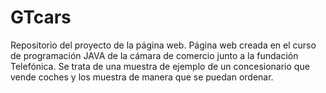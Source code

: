 # GTcars
Repositorio del proyecto de la página web.
Página web creada en el curso de programación JAVA de la cámara de comercio junto a la fundación Telefónica. 
Se trata de una muestra de ejemplo de un concesionario que vende coches y los muestra de manera que se puedan ordenar.
